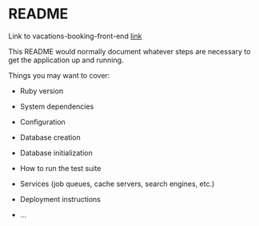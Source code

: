 # README

Link to vacations-booking-front-end [link](https://github.com/danmainah/vacations-booking-front-end)

This README would normally document whatever steps are necessary to get the
application up and running.

Things you may want to cover:

* Ruby version

* System dependencies

* Configuration

* Database creation

* Database initialization

* How to run the test suite

* Services (job queues, cache servers, search engines, etc.)

* Deployment instructions

* ...
